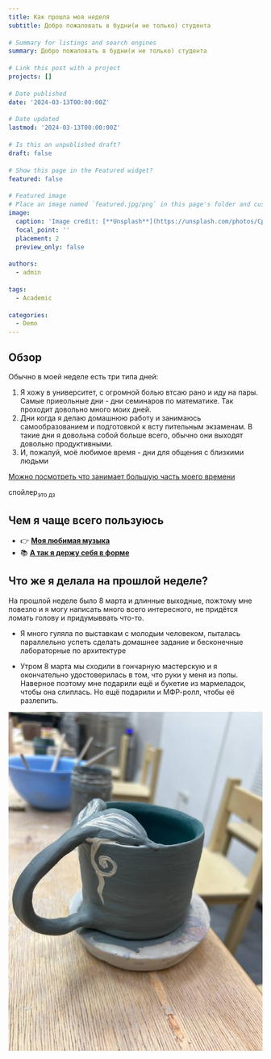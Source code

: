 ```yaml
---
title: Как прошла моя неделя
subtitle: Добро пожаловать в будни(и не только) студента

# Summary for listings and search engines
summary: Добро пожаловать в будни(и не только) студента 

# Link this post with a project
projects: []

# Date published
date: '2024-03-13T00:00:00Z'

# Date updated
lastmod: '2024-03-13T00:00:00Z'

# Is this an unpublished draft?
draft: false

# Show this page in the Featured widget?
featured: false

# Featured image
# Place an image named `featured.jpg/png` in this page's folder and customize its options here.
image:
  caption: 'Image credit: [**Unsplash**](https://unsplash.com/photos/CpkOjOcXdUY)'
  focal_point: ''
  placement: 2
  preview_only: false

authors:
  - admin

tags:
  - Academic

categories:
  - Demo
---
```


## Обзор

Обычно в моей неделе есть три типа дней:
1. Я хожу в университет, с огромной болью втсаю рано и иду на пары. Самые приеольные дни - дни семинаров по математике. Так проходит довольно много моих дней.
2. Дни когда я делаю домашнюю работу и занимаюсь самообразованием и подготовкой к всту пительным экзаменам. В такие дни я довольна собой больше всего, обычно они выходят довольно продуктивными.
3. И, пожалуй, моё любимое время - дни для общения с близкими людьми

[Можно посмотреть что занимает большую часть моего времени](https://github.com/VISimonova?tab=repositories)

спойлер<sub>это дз<sub>

## Чем я чаще всего пользуюсь

- 👉 [**Моя любимая музыка**](https://music.yandex.ru/users/simo.viktoria/playlists/3?utm_medium=copy_link)
- 📚 [**А так я держу себя в форме**](https://youtube.com/@ChloeTing?si=KCgmVhA6pSPr6quk)

## Что же я делала на прошлой неделе?

На прошлой неделе было 8 марта и длинные выходные, пожтому мне повезло и я могу написать много всего интересного, не придётся ломать голову и придумыввать что-то.

* Я много гуляла по выставкам с молодым человеком, пыталась параллельно успеть сделать домашнее задание и бесконечные лабораторные по архитектуре

- Утром 8 марта мы сходили в гончарную мастерскую и я окончательно удостоверилась в том, что руки у меня из попы. Наверное поэтому мне подарили ещё и букетие из мармеладок, чтобы она слиплась. Но ещё подарили и МФР-ролл, чтобы её разлепить.


![Моё творение](shedevr.jpg)



